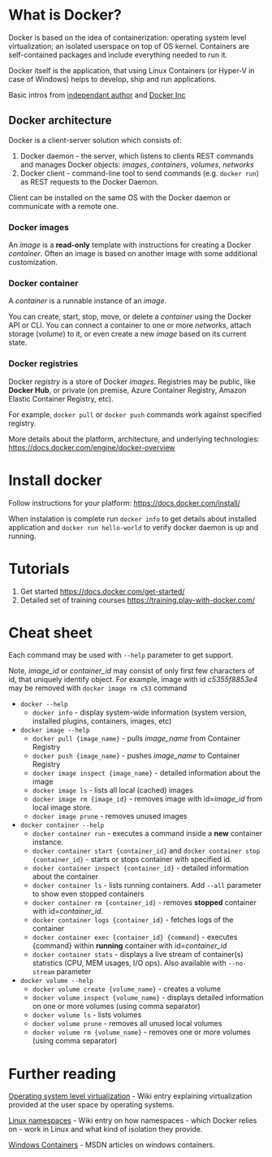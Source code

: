 # What is Docker?
Docker is based on the idea of containerization: operating system level virtualization; an isolated userspace on top of OS kernel. Containers are self-contained packages and include everything needed to run it.

Docker itself is the application, that using Linux Containers (or Hyper-V in case of Windows) helps to develop, ship and run applications.

Basic intros from [independant author](https://devopscube.com/what-is-docker/) and [Docker Inc](https://www.docker.com/what-container)

## Docker architecture
Docker is a client-server solution which consists of:
1. Docker daemon - the server, which listens to clients REST commands and manages Docker objects: _images_, _containers_, _volumes_, _networks_
2. Docker client - command-line tool to send commands (e.g. `docker run`) as REST requests to the Docker Daemon.

Client can be installed on the same OS with the Docker daemon or communicate with a remote one.

### Docker images
An _image_ is a **read-only** template with instructions for creating a Docker _container_. Often an image is based on another image with some additional customization. 

### Docker container
A _container_ is a runnable instance of an _image_. 

You can create, start, stop, move, or delete a _container_ using the Docker API or CLI. You can connect a container to one or more _networks_, attach storage (_volume_) to it, or even create a new _image_ based on its current state.

### Docker registries
Docker _registry_ is a store of Docker _images_. Registries may be public, like **Docker Hub**, or private (on premise, Azure Container Registry, Amazon Elastic Container Registry, etc).

For example, `docker pull` or `docker push` commands work against specified registry.

More details about the platform, architecture, and underlying technologies: https://docs.docker.com/engine/docker-overview

# Install docker
Follow instructions for your platform: https://docs.docker.com/install/

When instalation is complete run `docker info` to get details about installed application and `docker run hello-world` to verify docker daemon is up and running.

# Tutorials
1. Get started https://docs.docker.com/get-started/
2. Detailed set of training courses https://training.play-with-docker.com/

# Cheat sheet
Each command may be used with `--help` parameter to get support.

Note, *image_id* or *container_id* may consist of only first few characters of id, that uniquely identify object. For example, image with id *c5355f8853e4* may be removed with `docker image rm c53` command

* `docker --help`
	* `docker info` - display system-wide information (system version, installed plugins, containers, images, etc)
* `docker image --help`
	* `docker pull {image_name}` - pulls *image_name* from Container Registry
	* `docker push {image_name}` - pushes *image_name* to Container Registry
	* `docker image inspect {image_name}` - detailed information about the image
	* `docker image ls` - lists all local (cached) images
	* `docker image rm {image_id}` - removes image with id=*image_id* from local image store. 
	* `docker image prune` - removes unused images
* `docker container --help`
	* `docker container run` - executes a command inside a **new** container instance.
	* `docker container start {container_id}` and `docker container stop {container_id}` - starts or stops container with specified id.
	* `docker container inspect {container_id}` - detailed information about the container
	* `docker container ls` - lists running containers. Add `--all` parameter to show even stopped containers
	* `docker container rm {container_id}` - removes **stopped** container with id=*container_id*.
	* `docker container logs {container_id}` - fetches logs of the container
	* `docker container exec {container_id} {command}` - executes {command} within **running** container with id=*container_id*
	* `docker container stats` - displays a live stream of container(s) statistics (CPU, MEM usages, I/O ops). Also available with `--no-stream` parameter
* `docker volume --help`
	* `docker volume create {volume_name}` - creates a volume
	* `docker volume inspect {volume_name}` - displays detailed information on one or more volumes (using comma separator)
	* `docker volume ls` - lists volumes
	* `docker volume prune` - removes all unused local volumes
 	* `docker volume rm {volume_name}` - removes one or more volumes (using comma separator)
	
# Further reading
[Operating system level virtualization](https://en.wikipedia.org/wiki/Operating-system-level_virtualization) - Wiki entry explaining virtualization provided at the user space by operating systems.

[Linux namespaces](https://en.wikipedia.org/wiki/Linux_namespaces) - Wiki entry on how namespaces - which Docker relies on - work in Linux and what kind of isolation they provide.

[Windows Containers](https://docs.microsoft.com/en-us/virtualization/windowscontainers/about/) - MSDN articles on windows containers.
